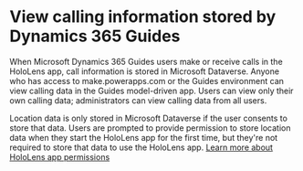 # View calling information stored by Dynamics 365 Guides

When Microsoft Dynamics 365 Guides users make or receive calls in the HoloLens app, call information is stored in Microsoft Dataverse. Anyone who has access to make.powerapps.com or the Guides environment can view calling data in the Guides model-driven app. Users can view only their own calling data; administrators can view calling data from all users. 

Location data is only stored in Microsoft Dataverse if the user consents to store that data. Users are prompted to provide permission to store location data when they start the HoloLens app for the first time, but they're not required to store that data to use the HoloLens app. [Learn more about HoloLens app permissions](hololens-permissions.md)
